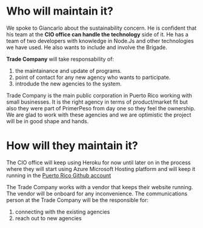 # Who will maintain it?

We spoke to Giancarlo about the sustainability concern. He is confident that his team at the **CIO office can handle the technology** side of it. He has a team of two developers with knowledge in Node.Js and other technologies we have used. He also wants to include and involve the Brigade.

**Trade Company** will take responsability of:
1. the maintainance and update of programs.
2. point of contact for any new agency who wants to participate.
3. introdude the new agencies to the system.

Trade Company is the main public corporation in Puerto Rico working with small businesses. It is the right agency in terms of product/market fit but also they were part of PrimerPeso from day one so they feel the ownership.
We are glad to work with these agencies and we are optimistic the project will be in good shape and hands.


# How will they maintain it?

The CIO office will keep using Heroku for now until later on in the process where they will start using Azure Microsoft Hosting platform and will keep it running in the [Puerto Rico Github account](https://github.com/commonwealth-of-puerto-rico)

The Trade Company works with a vendor that keeps their website running. The vendor will be onboard for any inconvenience.
The communications person at the Trade Company will be the responsible for:

1. connecting with the existing agencies
2. reach out to new agencies






